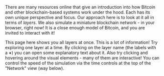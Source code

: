 There are many resources online that give an introduction into how Bitcoin and other blockchain-based systems work under the hood.
Each has its own unique perspective and focus.
Our approach here is to look at it all in terms of *layers*.
We also simulate a miniature blockchain network - in your browser, right now!
It is a close enough model of Bitcoin, and you are invited to interact with it!

This page here shows you all layers at once.
This is a lot of information!
Try exploring one layer at a time.
By clicking on the layer name (the labels with a **+**) you can open some explanatory text about it.
Also try clicking and hovering around the visual elements - many of them are interactive!
You can control the speed of the simulation via the time controls at the top of the "Network" view (way below).
